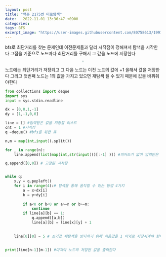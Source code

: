 ```yaml
---
layout: post
title: "백준 2175번 미로탐색"
date:   2022-11-01 13:36:47 +0900
categories:
tags: BFS
excerpt_image: "https://user-images.githubusercontent.com/80758613/199185824-965422a7-0948-48dd-9adc-1f1952fe0fd8.jpeg"
---
```


bfs로 최단거리를 찾는 문제인데 이전문제들과 달리 시작점이 정해져서 탐색을 시작한다 그점을 기준으로 노드마다 최단거리를 구해서 그 값을 노드에 저장한다

<center>
<img src="https://user-images.githubusercontent.com/80758613/199185824-965422a7-0948-48dd-9adc-1f1952fe0fd8.jpeg" style="zoom:30%;">
</center>

노드에는 최단거리가 저장되고 그 다음 노드는 이전 노드의 값에 +1 을해서 값을 저장한다 그리고 첫번째 노드는 1의 값을 가지고 있으면 재탐색 될 수 있기 때문에 값을 바꿔줘야한다

``` python
from collections import deque
import sys
input = sys.stdin.readline

dx = [0,0,1,-1]
dy = [1,-1,0,0]

line = [] #입력받은 값을 저장할 리스트
cnt = 1 #시작점
q =deque() #bfs를 위한 큐

n,m = map(int,input().split()) 

for _ in range(n):
    line.append(list(map(int,str(input())[:-1] ))) #띄어쓰기 없이 입력받은 숫자를 하나씩 분리해서 2중 리스트에 저장

q.append([0,0]) # 고정된 시작점


while q:
    x,y = q.popleft()
    for i in range(4):# 탐색을 통해 움직일 수 있는 방법 4가지
        a = x+dx[i]
        b = y+dy[i]
            
        if a<0 or b<0 or a>=n or b>=m:
            continue
        if line[a][b] == 1:
            q.append([a,b])
            line[a][b] = line[x][y] + 1
        
    
    line[0][0] = 5 # 초기값 재탐색을 방지하기 위해 처음값을 1 이외로 저장시켜야 한다
        
            
print(line[n-1][m-1]) #마지막 노드의 저장된 값을 출력한다
```

